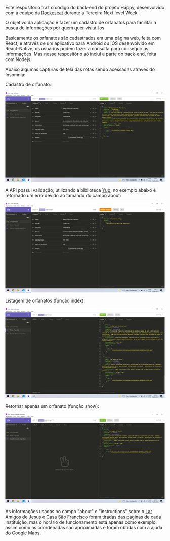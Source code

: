 Este respositório traz o código do back-end do projeto Happy, desenvolvido com a equipe da [Rockeseat](https://github.com/rocketseat-education) durante a Terceira Next level Week.

O objetivo da aplicação é fazer um cadastro de orfanatos para facilitar a busca de informações por quem quer visitá-los.

Basicamente os orfanatos são cadastrados em uma página web, feita com React, e através de um aplicativo para Android ou IOS desenvolvido em React-Native, os usuários podem fazer a consulta para conseguir as informações. Mas nesse respositório só incluí a parte do back-end, feita com Nodejs.

Abaixo algumas capturas de tela das rotas sendo acessadas através do Insomnia:

Cadastro de orfanato:

![Cadastro](https://raw.githubusercontent.com/thomaz-s/happy/master/.github/criar_orfanato.png)

A API possui validação, utilizando a biblioteca [Yup](https://github.com/jquense/yup), no exemplo abaixo é retornado um erro devido ao tamando do campo about:

![Erro de validação](https://raw.githubusercontent.com/thomaz-s/happy/master/.github/about_erro.png)

Listagem de orfanatos (função index):

![Listagem de orfanatos](https://raw.githubusercontent.com/thomaz-s/happy/master/.github/listar_orfanatos.png)

Retornar apenas um orfanato (função show):

![Mostrar orfanato](https://raw.githubusercontent.com/thomaz-s/happy/master/.github/mostrar_orfanato.png)

As informações usadas no campo "about" e "instructions" sobre o [Lar Amigos de Jesus](https://www.laramigosdejesus.org.br/) e [Casa São Francisco](https://comshalom.org/casa-sao-francisco-tambem-pode-ser-seu-lar/) foram tiradas das páginas de cada instituição, mas o horário de funcionamento está apenas como exemplo, assim como as coordenadas são aproximadas e foram obtidas com a ajuda do Google Maps.